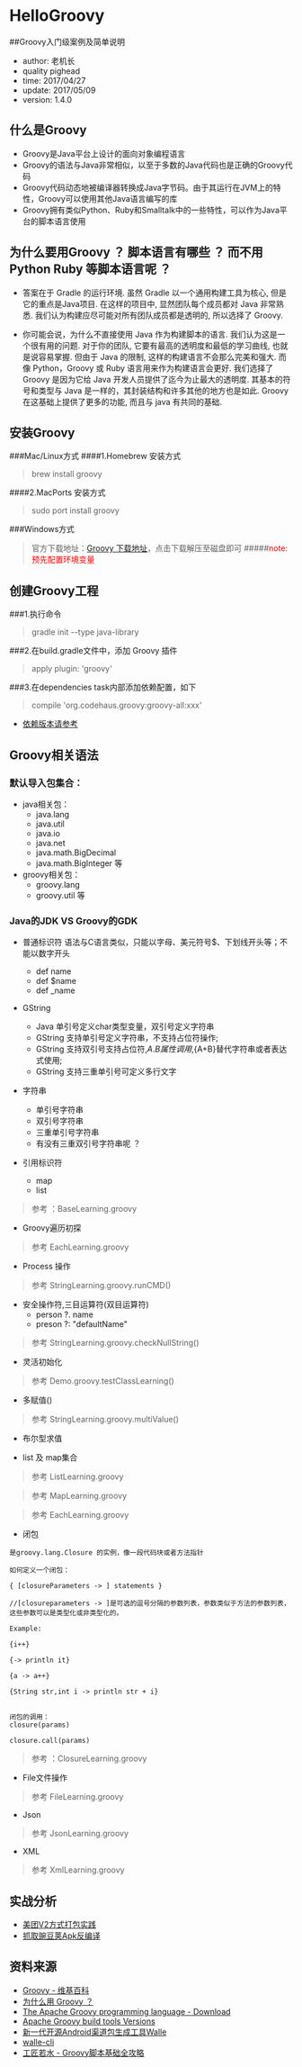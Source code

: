 # HelloGroovy
##Groovy入门级案例及简单说明

* author: 老机长
* quality pighead
* time: 2017/04/27
* update: 2017/05/09
* version: 1.4.0

## 什么是Groovy
* Groovy是Java平台上设计的面向对象编程语言
* Groovy的语法与Java非常相似，以至于多数的Java代码也是正确的Groovy代码
* Groovy代码动态地被编译器转换成Java字节码。由于其运行在JVM上的特性，Groovy可以使用其他Java语言编写的库
* Groovy拥有类似Python、Ruby和Smalltalk中的一些特性，可以作为Java平台的脚本语言使用

## 为什么要用Groovy ？ 脚本语言有哪些 ？ 而不用Python Ruby 等脚本语言呢 ？
* 答案在于 Gradle 的运行环境. 虽然 Gradle 以一个通用构建工具为核心, 但是它的重点是Java项目. 在这样的项目中, 显然团队每个成员都对 Java 非常熟悉. 我们认为构建应尽可能对所有团队成员都是透明的, 所以选择了 Groovy.

* 你可能会说，为什么不直接使用 Java 作为构建脚本的语言. 我们认为这是一个很有用的问题. 对于你的团队, 它要有最高的透明度和最低的学习曲线, 也就是说容易掌握. 但由于 Java 的限制, 这样的构建语言不会那么完美和强大. 而像 Python，Groovy 或 Ruby 语言用来作为构建语言会更好. 我们选择了 Groovy 是因为它给 Java 开发人员提供了迄今为止最大的透明度. 其基本的符号和类型与 Java 是一样的，其封装结构和许多其他的地方也是如此. Groovy 在这基础上提供了更多的功能, 而且与 java 有共同的基础.

## 安装Groovy
###Mac/Linux方式
####1.Homebrew 安装方式
>brew install groovy

####2.MacPorts 安装方式
>sudo port install groovy

###Windows方式
>官方下载地址：[Groovy 下载地址](http://groovy-lang.org/download.html)，点击下载解压至磁盘即可
#####<font color="red">note:预先配置环境变量</font>

## 创建Groovy工程
###1.执行命令 
>gradle init --type java-library


###2.在build.gradle文件中，添加 Groovy 插件 
>apply plugin: 'groovy'

###3.在dependencies task内部添加依赖配置，如下
>compile 'org.codehaus.groovy:groovy-all:xxx'
 
* [依赖版本请参考](http://repo1.maven.org/maven2/org/codehaus/groovy/groovy-all/)


## Groovy相关语法
### 默认导入包集合：
* java相关包：
  * java.lang
  * java.util
  * java.io
  * java.net
  * java.math.BigDecimal
  * java.math.BigInteger 等
* groovy相关包：
  * groovy.lang
  * groovy.util 等


### Java的JDK VS Groovy的GDK

* 普通标识符
	语法与C语言类似，只能以字母、美元符号$、下划线开头等；不能以数字开头
	* def name 
	* def $name
	* def _name
	
* GString 
	* Java 单引号定义char类型变量，双引号定义字符串
	* GString 支持单引号定义字符串，不支持占位符操作;
	* GString 支持双引号支持占位符,$A.B属性调用 ,${A+B}替代字符串或者表达式使用;
	* GString 支持三重单引号可定义多行文字</li>
	
* 字符串
	* 单引号字符串
	* 双引号字符串
	* 三重单引号字符串
	* 有没有三重双引号字符串呢 ？

* 引用标识符
	* map 
	* list

>参考 ：BaseLearning.groovy


* Groovy遍历初探

>参考 EachLearning.groovy

* Process 操作

>参考 StringLearning.groovy.runCMD()

* 安全操作符,三目运算符(双目运算符)
    * person ?. name
    * preson ?: "defaultName"

>参考 StringLearning.groovy.checkNullString()

* 灵活初始化

>参考 Demo.groovy.testClassLearning()

* 多赋值()

>参考 StringLearning.groovy.multiValue()

* 布尔型求值

* list 及 map集合

>参考 ListLearning.groovy

>参考 MapLearning.groovy

>参考 EachLearning.groovy

* 闭包

```
是groovy.lang.Closure 的实例，像一段代码块或者方法指针

如何定义一个闭包：

{ [closureParameters -> ] statements }

//[closureparameters -> ]是可选的逗号分隔的参数列表，参数类似于方法的参数列表，这些参数可以是类型化或非类型化的。

Example:

{i++}

{-> println it}

{a -> a++}

{String str,int i -> println str + i}


闭包的调用：
closure(params)

closure.call(params)
```

>参考 ：ClosureLearning.groovy

* File文件操作

>参考 FileLearning.groovy

* Json

>参考 JsonLearning.groovy

* XML

>参考 XmlLearning.groovy


## 实战分析
* [美团V2方式打包实践](https://github.com/guomaojian1992/MeiTuanMultiChannelDemo)
* [抓取豌豆荚Apk反编译](https://github.com/guomaojian1992/DecompileApkGroovy)


## 资料来源
* [Groovy - 维基百科](https://zh.wikipedia.org/wiki/Groovy)
* [为什么用 Groovy ？](https://dongchuan.gitbooks.io/gradle-user-guide-/overview/why_groovy.html)
* [The Apache Groovy programming language - Download](http://groovy-lang.org/download.html)
* [Apache Groovy build tools Versions](http://repo1.maven.org/maven2/org/codehaus/groovy/)
* [新一代开源Android渠道包生成工具Walle](http://tech.meituan.com/android-apk-v2-signature-scheme.html)
* [walle-cli](https://github.com/Meituan-Dianping/walle/blob/master/walle-cli/README.md)
* [工匠若水 - Groovy脚本基础全攻略](http://blog.csdn.net/yanbober/article/details/49047515)